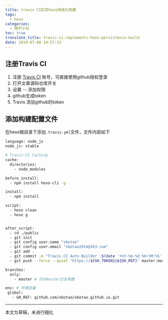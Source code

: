 ```yaml
---
title: travis CI实现hexo持续化构建
tags:
  - hexo
categories:
  - 随手小记
toc: true
translate_title: travis-ci-implements-hexo-persistence-build
date: 2019-07-08 14:57:13
---
```


## 注册Travis CI
1. 注册 [Travis CI](https://www.travis-ci.org/) 账号，可直接使用github授权登录
2. 打开文章源码仓库开关
3. 设置 -- 添加权限
4. github生成token
5. Travis 添加github的token

## 添加构建配置文件

在hexo根目录下添加`.travis.yml`文件，文件内容如下

```Bash
language: node_js
node_js: stable

# Travis-CI Caching
cache:
  directories:
    - node_modules

before_install:
  - npm install hexo-cli -g

install:
  - npm install

script:
  - hexo clean
  - hexo g


after_script:
  - cd ./public
  - git init
  - git config user.name "xbotao"
  - git config user.email "xbotao2014@163.com"
  - git add .
  - git commit -m "Travis CI Auto Builder :$(date '+%Y-%m-%d %H:%M:%S' -d '+8 hour')"
  - git push --force --quiet "https://${GH_TOKEN}@${GH_REF}" master:master

branches:
  only:
    - master # 只对master分支构建

env: # 环境变量
 global:
   - GH_REF: github.com/xbotao/xbotao.github.io.git
```

---
本文为草稿，未进行细化

